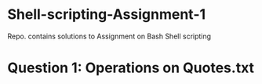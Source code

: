 # Shell-scripting-Assignment-1
Repo. contains solutions to Assignment on Bash Shell scripting

# Question 1: Operations on Quotes.txt
